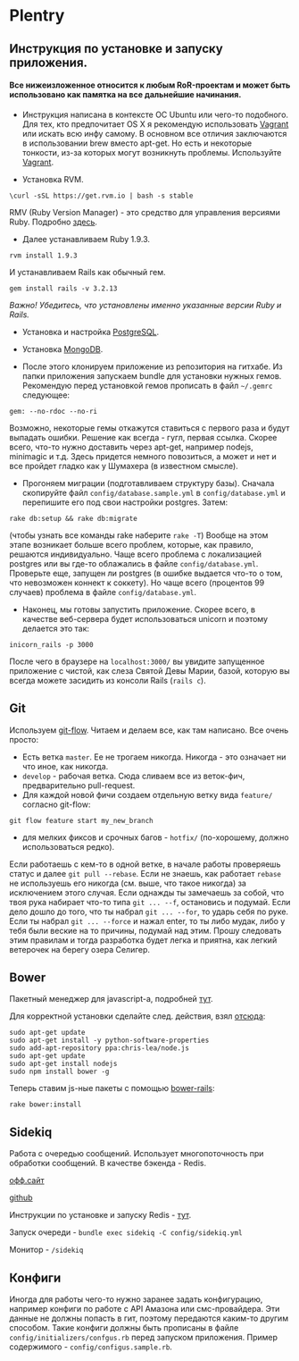 # Plentry

## Инструкция по установке и запуску приложения.

#### Все нижеизложенное относится к любым RoR-проектам и может быть использовано как памятка на все дальнейшие начинания.

* Инструкция написана в контексте ОС Ubuntu или чего-то подобного. Для тех, кто предпочитает OS X я рекомендую использовать [Vagrant](http://www.vagrantup.com/) или искать всю инфу самому. В основном все отличия заключаются в использовании brew вместо apt-get. Но есть и некоторые тонкости, из-за которых могут возникнуть проблемы. Используйте [Vagrant](http://www.vagrantup.com/).

* Установка RVM.
```
\curl -sSL https://get.rvm.io | bash -s stable
```
RMV (Ruby Version Manager) - это средство для управления версиями Ruby. Подробно [здесь](http://habrahabr.ru/post/120504/).

* Далее устанавливаем Ruby 1.9.3.
```
rvm install 1.9.3
```
И устанавливаем Rails как обычный гем.
```
gem install rails -v 3.2.13
```
*Важно! Убедитесь, что установлены именно указанные версии Ruby и Rails.*

* Установка и настройка [PostgreSQL](http://hexvolt.blogspot.ru/2012/11/postgresql-91-ubuntu-1204.html).

* Установка [MongoDB](http://docs.mongodb.org/manual/tutorial/install-mongodb-on-ubuntu/).

* После этого клонируем приложение из репозитория на гитхабе. Из папки приложения запускаем bundle для установки нужных гемов.
Рекомендую перед установкой гемов прописать в файл `~/.gemrc` следующее:
```
gem: --no-rdoc --no-ri
```
Возможно, некоторые гемы откажутся ставиться с первого раза и будут выпадать ошибки. Решение как всегда - гугл, первая ссылка. Скорее всего, что-то нужно доставить через apt-get, например nodejs, minimagic и т.д. Здесь придется немного повозиться, а может и нет и все пройдет гладко как у Шумахера (в известном смысле).

* Прогоняем миграции (подготавливаем структуру базы). Сначала скопируйте файл `config/database.sample.yml` в `config/database.yml` и перепишите его под свои настройки postgres. Затем:
```
rake db:setup && rake db:migrate
```
(чтобы узнать все команды rake наберите `rake -T`)
Вообще на этом этапе возникает больше всего проблем, которые, как правило, решаются индивидуально. Чаще всего проблема с локализацией postgres или вы где-то облажались в файле `config/database.yml`. Проверьте еще, запущен ли postgres (в ошибке выдается что-то о том, что невозможен коннект к соккету). Но чаще всего (процентов 99 случаев) проблема в файле `config/database.yml`.

* Наконец, мы готовы запустить приложение. Скорее всего, в качестве веб-сервера будет использоваться unicorn и поэтому делается это так:
```
inicorn_rails -p 3000
```
После чего в браузере на `localhost:3000/` вы увидите запущенное приложение с чистой, как слеза Святой Девы Марии, базой, которую вы всегда можете засидить из консоли Rails (`rails c`).

## Git

Используем [git-flow](http://habrahabr.ru/post/147260/). Читаем и делаем все, как там написано. Все очень просто:
* Есть ветка `master`. Ее не трогаем никогда. Никогда - это означает ни что иное, как никогда.
* `develop` - рабочая ветка. Сюда сливаем все из веток-фич, предварительно pull-request.
* Для каждой новой фичи создаем отдельную ветку вида `feature/` согласно git-flow:
```
git flow feature start my_new_branch
```
* для мелких фиксов и срочных багов - `hotfix/` (по-хорошему, должно использоваться редко).

Если работаешь с кем-то в одной ветке, в начале работы проверяешь статус и далее `git pull --rebase`. Если не знаешь, как работает `rebase` не используешь его никогда (см. выше, что такое никогда) за исключением этого случая.
Если однажды ты замечаешь за собой, что твоя рука набирает что-то типа `git ... --f`, остановись и подумай. Если дело дошло до того, что ты набрал `git ... --for`, то ударь себя по руке. Если ты набрал `git ... --force` и нажал enter, то ты либо мудак, либо у тебя были веские на то причины, подумай над этим.
Прошу следовать этим правилам и тогда разработка будет легка и приятна, как легкий ветерочек на берегу озера Селигер.

## Bower

Пакетный менеджер для javascript-а, подробней [тут](http://bower.io/).

Для корректной установки сделайте след. действия, взял [отсюда](http://stackoverflow.com/questions/12913141/installing-from-npm-fails):
```
sudo apt-get update
sudo apt-get install -y python-software-properties
sudo add-apt-repository ppa:chris-lea/node.js
sudo apt-get update
sudo apt-get install nodejs
sudo npm install bower -g
```

Теперь ставим js-ные пакеты с помощью [bower-rails](https://github.com/42dev/bower-rails):
```
rake bower:install
```

## Sidekiq

Работа с очередью сообщений. Использует многопоточность при обработки сообщений. В качестве бэкенда - Redis.

[офф.сайт](http://sidekiq.org/)

[github](https://github.com/mperham/sidekiq)

Инструкции по установке и запуску Redis - [тут](https://www.digitalocean.com/community/tutorials/how-to-install-and-use-redis).

Запуск очереди - `bundle exec sidekiq -C config/sidekiq.yml`

Монитор - `/sidekiq`

## Конфиги

Иногда для работы чего-то нужно заранее задать конфигурацию, например конфиги по работе с API Амазона или смс-провайдера. Эти данные не должны попасть в гит, поэтому передаются каким-то другим способом. Такие конфиги должны быть прописаны в файле `config/initializers/confgus.rb` перед запуском приложения. Пример содержимого - `config/configus.sample.rb`.